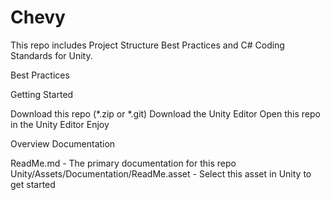 # Chevy
This repo includes Project Structure Best Practices and C# Coding Standards for Unity.

Best Practices

Getting Started

Download this repo (*.zip or *.git)
Download the Unity Editor
Open this repo in the Unity Editor
Enjoy

Overview
Documentation

ReadMe.md - The primary documentation for this repo
Unity/Assets/Documentation/ReadMe.asset - Select this asset in Unity to get started
